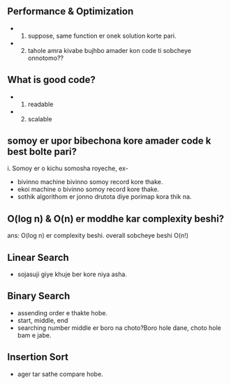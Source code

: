 ## Performance & Optimization

- 1. suppose, same function er onek solution korte pari.
- 2. tahole amra kivabe bujhbo amader kon code ti sobcheye onnotomo??

## What is good code?

- 1. readable
- 2. scalable

## somoy er upor bibechona kore amader code k best bolte pari?

i. Somoy er o kichu somosha royeche, ex-

- bivinno machine bivinno somoy record kore thake.
- ekoi machine o bivinno somoy record kore thake.
- sothik algorithom er jonno drutota diye porimap kora thik na.

## O(log n) & O(n) er moddhe kar complexity beshi?

ans: O(log n) er complexity beshi. overall sobcheye beshi O(n!)

## Linear Search

- sojasuji giye khuje ber kore niya asha.

## Binary Search

- assending order e thakte hobe.
- start, middle, end
- searching number middle er boro na choto?Boro hole dane, choto hole bam e jabe.

## Insertion Sort

- ager tar sathe compare hobe.
